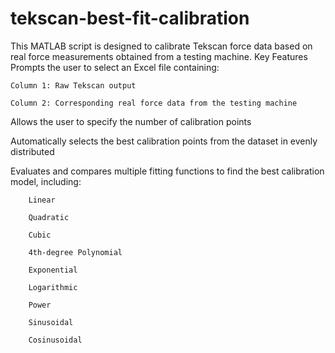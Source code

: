 # tekscan-best-fit-calibration
This MATLAB script is designed to calibrate Tekscan force data based on real force measurements obtained from a testing machine.
Key Features
  Prompts the user to select an Excel file containing:
  
    Column 1: Raw Tekscan output
    
    Column 2: Corresponding real force data from the testing machine
  
  Allows the user to specify the number of calibration points
  
  Automatically selects the best calibration points from the dataset in evenly distributed
  
  Evaluates and compares multiple fitting functions to find the best calibration model, including:
  
        Linear
        
        Quadratic
        
        Cubic
        
        4th-degree Polynomial
        
        Exponential
        
        Logarithmic
        
        Power
        
        Sinusoidal
        
        Cosinusoidal

